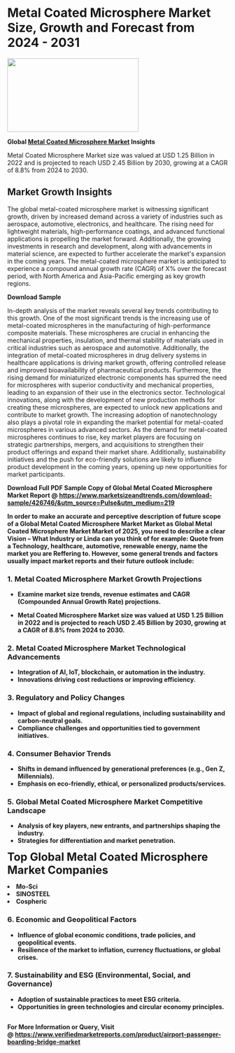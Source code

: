 <H1>Metal Coated Microsphere Market Size, Growth and Forecast from 2024 - 2031</H1><img class="aligncenter size-medium wp-image-584254" src="https://thirdeyenews.in/wp-content/uploads/2024/09/Global-Market-Research-300x168.jpeg" alt="" width="300" height="168" /><p><strong>Global&nbsp;<a href="https://www.marketsizeandtrends.com/download-sample/426746/&amp;utm_source=Pulse&amp;utm_medium=219">Metal Coated Microsphere Market</a> Insights</strong></p><p>Metal Coated Microsphere Market size was valued at USD 1.25 Billion in 2022 and is projected to reach USD 2.45 Billion by 2030, growing at a CAGR of 8.8% from 2024 to 2030.</p><p><h2>Market Growth Insights</h2> <p>The global metal-coated microsphere market is witnessing significant growth, driven by increased demand across a variety of industries such as aerospace, automotive, electronics, and healthcare. The rising need for lightweight materials, high-performance coatings, and advanced functional applications is propelling the market forward. Additionally, the growing investments in research and development, along with advancements in material science, are expected to further accelerate the market's expansion in the coming years. The metal-coated microsphere market is anticipated to experience a compound annual growth rate (CAGR) of X% over the forecast period, with North America and Asia-Pacific emerging as key growth regions.</p> <p><strong>Download Sample</strong></p> <p>In-depth analysis of the market reveals several key trends contributing to this growth. One of the most significant trends is the increasing use of metal-coated microspheres in the manufacturing of high-performance composite materials. These microspheres are crucial in enhancing the mechanical properties, insulation, and thermal stability of materials used in critical industries such as aerospace and automotive. Additionally, the integration of metal-coated microspheres in drug delivery systems in healthcare applications is driving market growth, offering controlled release and improved bioavailability of pharmaceutical products. Furthermore, the rising demand for miniaturized electronic components has spurred the need for microspheres with superior conductivity and mechanical properties, leading to an expansion of their use in the electronics sector. Technological innovations, along with the development of new production methods for creating these microspheres, are expected to unlock new applications and contribute to market growth. The increasing adoption of nanotechnology also plays a pivotal role in expanding the market potential for metal-coated microspheres in various advanced sectors. As the demand for metal-coated microspheres continues to rise, key market players are focusing on strategic partnerships, mergers, and acquisitions to strengthen their product offerings and expand their market share. Additionally, sustainability initiatives and the push for eco-friendly solutions are likely to influence product development in the coming years, opening up new opportunities for market participants. <p><strong></p><p><span class=""><strong>Download Full PDF Sample Copy of Global Metal Coated Microsphere Market Report</strong> @ <a href="https://www.marketsizeandtrends.com/download-sample/426746/&amp;utm_source=Pulse&amp;utm_medium=219" target="_blank">https://www.marketsizeandtrends.com/download-sample/426746/&amp;utm_source=Pulse&amp;utm_medium=219</a></span></p><p>In order to make an accurate and perceptive description of future scope of a Global&nbsp;Metal Coated Microsphere Market Market as Global&nbsp;Metal Coated Microsphere Market Market of 2025, you need to describe a clear Vision &ndash; What Industry or Linda can you think of for example: Quote from a Technology, healthcare, automotive, renewable energy, name the market you are Reffering to. However, some general trends and factors usually impact market reports and their future outlook include:</p><h3>1.&nbsp;<strong>Metal Coated Microsphere Market Growth Projections</strong></h3><ul><li>Examine market size trends, revenue estimates and CAGR (Compounded Annual Growth Rate) projections.</li><li><p>Metal Coated Microsphere Market size was valued at USD 1.25 Billion in 2022 and is projected to reach USD 2.45 Billion by 2030, growing at a CAGR of 8.8% from 2024 to 2030.</p></li></ul><h3>2.&nbsp;<strong>Metal Coated Microsphere Market Technological Advancements</strong></h3><ul><li>Integration of AI, IoT, blockchain, or automation in the industry.</li><li>Innovations driving cost reductions or improving efficiency.</li></ul><h3>3.&nbsp;<strong>Regulatory and Policy Changes</strong></h3><ul><li>Impact of global and regional regulations, including sustainability and carbon-neutral goals.</li><li>Compliance challenges and opportunities tied to government initiatives.</li></ul><h3>4.&nbsp;<strong>Consumer Behavior Trends</strong></h3><ul><li>Shifts in demand influenced by generational preferences (e.g., Gen Z, Millennials).</li><li>Emphasis on eco-friendly, ethical, or personalized products/services.</li></ul><h3>5.&nbsp;<strong>Global Metal Coated Microsphere Market Competitive Landscape</strong></h3><ul><li>Analysis of key players, new entrants, and partnerships shaping the industry.</li><li>Strategies for differentiation and market penetration.</li></ul><p data-pm-slice="1 1 []"><span style="color: inherit; font-family: inherit; font-size: 25px;">Top Global Metal Coated Microsphere Market Companies</span></p><div class="" data-test-id=""><p><li>Mo-Sci</li><li> SINOSTEEL</li><li> Cospheric</li></p></div><h3>6.&nbsp;<strong>Economic and Geopolitical Factors</strong></h3><ul><li>Influence of global economic conditions, trade policies, and geopolitical events.</li><li>Resilience of the market to inflation, currency fluctuations, or global crises.</li></ul><h3>7.&nbsp;<strong>Sustainability and ESG (Environmental, Social, and Governance)</strong></h3><ul><li>Adoption of sustainable practices to meet ESG criteria.</li><li>Opportunities in green technologies and circular economy principles.</li></ul><h2><strong style="font-size: 14px;">For More Information or Query, Visit @&nbsp;</strong><a style="background-color: #ffffff; font-size: 14px;" href="https://www.marketsizeandtrends.com/report/metal-coated-microsphere-market/" target="_blank">https://www.verifiedmarketreports.com/product/airport-passenger-boarding-bridge-market</a></h2>
